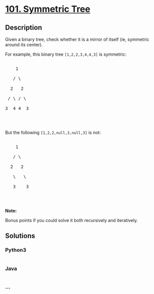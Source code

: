 # [101. Symmetric Tree](https://leetcode.com/problems/symmetric-tree)

## Description
<p>Given a binary tree, check whether it is a mirror of itself (ie, symmetric around its center).</p>



<p>For example, this binary tree <code>[1,2,2,3,4,4,3]</code> is symmetric:</p>



<pre>

    1

   / \

  2   2

 / \ / \

3  4 4  3

</pre>



<p>&nbsp;</p>



<p>But the following <code>[1,2,2,null,3,null,3]</code> is not:</p>



<pre>

    1

   / \

  2   2

   \   \

   3    3

</pre>



<p>&nbsp;</p>



<p><b>Note:</b><br />

Bonus points if you could solve it both recursively and iteratively.</p>




## Solutions


<!-- tabs:start -->

### **Python3**

```python

```

### **Java**

```java

```

### **...**
```

```

<!-- tabs:end -->